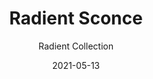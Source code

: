 ---
subtitle: "Radient Collection"
image_secondary: "img/085b9c114301c96687b6b8a2b35307f09336a4fa-2400x1200.png"
description: "With%20no%20visible%20fasteners%20or%20light%20sources%20to%20be%20found%2C%20the%20Radient%20wall%20sconces%u2019%20simple%20presentation%20belies%20sophisticated%20construction.%20Light%20emanates%20from%20behind%20solid-wood%20fixtures%20that%20seem%20to%20be%20floating%2C%20giving%20Radient%20a%20warm%2C%20however%20mysterious%2C%20effect."
category: "Sconces"
designer: "Rbw"
tags: 
  - "Sconces"
title: "Radient Sconce"
href: "https://rbw.com/products/radient-sconce/wf04-27-120_tm_din"
image_primary: "img/RA_default.jpg"
manufacturer: "Rich Brilliant Willing"
slug: "/manufacturers/rbw/sconces/rbw-radient-sconce"
date: "2021-05-13"
---